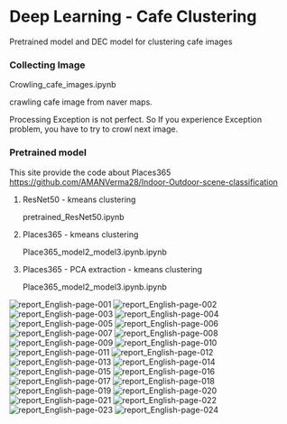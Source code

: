# Deep Learning - Cafe Clustering
 Pretrained model and DEC model for clustering cafe images

### Collecting Image

 
Crowling_cafe_images.ipynb
 

crawling cafe image from naver maps.

 
 Processing Exception is not perfect. So If you experience Exception problem, you have to try to crowl next image.

 
### Pretrained model

 
 
This site provide the code about Places365
https://github.com/AMANVerma28/Indoor-Outdoor-scene-classification


1. ResNet50 - kmeans clustering
 
 
    pretrained_ResNet50.ipynb

 
 
 
2. Places365 - kmeans clustering
 
 
    Place365_model2_model3.ipynb.ipynb

 
 
 
3. Places365 - PCA extraction - kmeans clustering
 
 
    Place365_model2_model3.ipynb.ipynb




 ![report_English-page-001](https://user-images.githubusercontent.com/61492320/123393524-22005a00-d5d9-11eb-872a-1c3462e8dd8e.jpg)
![report_English-page-002](https://user-images.githubusercontent.com/61492320/123393525-2298f080-d5d9-11eb-80a1-9980589f69e4.jpg)
![report_English-page-003](https://user-images.githubusercontent.com/61492320/123393527-2298f080-d5d9-11eb-9e75-70e06fe3574c.jpg)
![report_English-page-004](https://user-images.githubusercontent.com/61492320/123393532-23318700-d5d9-11eb-98a1-188de0d0c4d0.jpg)
![report_English-page-005](https://user-images.githubusercontent.com/61492320/123393534-23ca1d80-d5d9-11eb-90ef-a4a3eb69955d.jpg)
![report_English-page-006](https://user-images.githubusercontent.com/61492320/123393537-2462b400-d5d9-11eb-8812-d275f456373d.jpg)
![report_English-page-007](https://user-images.githubusercontent.com/61492320/123393542-2593e100-d5d9-11eb-9fe7-7defc67610c4.jpg)
![report_English-page-008](https://user-images.githubusercontent.com/61492320/123393544-2593e100-d5d9-11eb-9ea5-32d5952fce57.jpg)
![report_English-page-009](https://user-images.githubusercontent.com/61492320/123393477-1b71e280-d5d9-11eb-816b-6fdc3877040a.jpg)
![report_English-page-010](https://user-images.githubusercontent.com/61492320/123393481-1ca30f80-d5d9-11eb-9625-548ea1f9fe87.jpg)
![report_English-page-011](https://user-images.githubusercontent.com/61492320/123393485-1d3ba600-d5d9-11eb-924d-9e0e1d5b3d18.jpg)
![report_English-page-012](https://user-images.githubusercontent.com/61492320/123393487-1dd43c80-d5d9-11eb-8b59-5393784d4c5b.jpg)
![report_English-page-013](https://user-images.githubusercontent.com/61492320/123393489-1dd43c80-d5d9-11eb-8d67-5129cd3d8b6c.jpg)
![report_English-page-014](https://user-images.githubusercontent.com/61492320/123393492-1e6cd300-d5d9-11eb-8038-abd10758cd91.jpg)
![report_English-page-015](https://user-images.githubusercontent.com/61492320/123393494-1e6cd300-d5d9-11eb-801b-d4cc1287eed1.jpg)
![report_English-page-016](https://user-images.githubusercontent.com/61492320/123393496-1f056980-d5d9-11eb-8aab-612efa0d8dd1.jpg)
![report_English-page-017](https://user-images.githubusercontent.com/61492320/123393498-1f056980-d5d9-11eb-8c8b-1ee6a5ea33b4.jpg)
![report_English-page-018](https://user-images.githubusercontent.com/61492320/123393502-1f9e0000-d5d9-11eb-9ec4-5ccb61ee32b8.jpg)
![report_English-page-019](https://user-images.githubusercontent.com/61492320/123393507-20369680-d5d9-11eb-8633-0e9a81fc5a60.jpg)
![report_English-page-020](https://user-images.githubusercontent.com/61492320/123393510-20369680-d5d9-11eb-9820-35a9504831c9.jpg)
![report_English-page-021](https://user-images.githubusercontent.com/61492320/123393512-20cf2d00-d5d9-11eb-8a12-b388cc0a0326.jpg)
![report_English-page-022](https://user-images.githubusercontent.com/61492320/123393514-20cf2d00-d5d9-11eb-97e6-9c36f9155a3e.jpg)
![report_English-page-023](https://user-images.githubusercontent.com/61492320/123393515-2167c380-d5d9-11eb-9280-31774d3f62cb.jpg)
![report_English-page-024](https://user-images.githubusercontent.com/61492320/123393520-22005a00-d5d9-11eb-82dd-835e1588d7ec.jpg)

